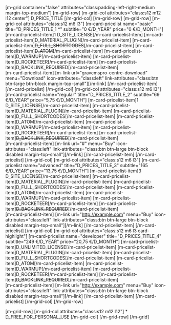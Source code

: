 [m-grid container="false" attributes="class:padding-left-right-medium margin-top-medium"]
  [m-grid-row]
    [m-grid-col attributes="class:s12 m12 l12 center"]
      D_PRICE_TITLE
    [/m-grid-col]
  [/m-grid-row]
  [m-grid-row]
    [m-grid-col attributes="class:s12 m6 l3"]
      [m-card-pricelist name="basic" title="D_PRICES_TITLE_1 *" subtitle="0 €/D_YEAR" price="0 €/D_MONTH"]
        [m-card-pricelist-item]1 D_SITE_LICENSE[/m-card-pricelist-item]
        [m-card-pricelist-item]D_MATERIAL_PLUGIN[/m-card-pricelist-item]
        [m-card-pricelist-item]~~D_FULL_SHORTCODES~~[/m-card-pricelist-item]
        [m-card-pricelist-item]~~D_ATOM~~[/m-card-pricelist-item]
        [m-card-pricelist-item]D_WARMUP[/m-card-pricelist-item]
        [m-card-pricelist-item]D_ROCKETEER[/m-card-pricelist-item]
        [m-card-pricelist-item]D_BACKLINK_REQUIRED[/m-card-pricelist-item]        
        [m-card-pricelist-item]
          [m-link url="gravcmspro-centre-download" menu="Download" icon-attributes="class:left" link-attributes="class:btn btn-large btn-block margin-top-small"][/m-link]
        [/m-card-pricelist-item]
      [/m-card-pricelist]
    [/m-grid-col]
    [m-grid-col attributes="class:s12 m6 l3"]
      [m-card-pricelist name="regular" title="D_PRICES_TITLE_2" subtitle="69 €/D_YEAR" price="5,75 €/D_MONTH"]
        [m-card-pricelist-item]1 D_SITE_LICENSE[/m-card-pricelist-item]
        [m-card-pricelist-item]D_MATERIAL_PLUGIN[/m-card-pricelist-item]
        [m-card-pricelist-item]D_FULL_SHORTCODES[/m-card-pricelist-item]
        [m-card-pricelist-item]D_ATOM[/m-card-pricelist-item]
        [m-card-pricelist-item]D_WARMUP[/m-card-pricelist-item]
        [m-card-pricelist-item]D_ROCKETEER[/m-card-pricelist-item]
        [m-card-pricelist-item]~~D_BACKLINK_REQUIRED~~[/m-card-pricelist-item]        
        [m-card-pricelist-item]
          [m-link url="#" menu="Buy" icon-attributes="class:left" link-attributes="class:btn btn-large btn-block disabled margin-top-small"][/m-link]
        [/m-card-pricelist-item]
      [/m-card-pricelist]
    [/m-grid-col]
    [m-grid-col attributes="class:s12 m6 l3"]
      [m-card-pricelist name="advanced" title="D_PRICES_TITLE_3" subtitle="165 €/D_YEAR" price="13,75 €/D_MONTH"]
        [m-card-pricelist-item]3 D_SITE_LICENSE[/m-card-pricelist-item]
        [m-card-pricelist-item]D_MATERIAL_PLUGIN[/m-card-pricelist-item]
        [m-card-pricelist-item]D_FULL_SHORTCODES[/m-card-pricelist-item]
        [m-card-pricelist-item]D_ATOM[/m-card-pricelist-item]
        [m-card-pricelist-item]D_WARMUP[/m-card-pricelist-item]
        [m-card-pricelist-item]D_ROCKETEER[/m-card-pricelist-item]
        [m-card-pricelist-item]~~D_BACKLINK_REQUIRED~~[/m-card-pricelist-item]       
        [m-card-pricelist-item]
          [m-link url="http://example.com" menu="Buy" icon-attributes="class:left" link-attributes="class:btn btn-large btn-block disabled margin-top-small"][/m-link]
        [/m-card-pricelist-item]
      [/m-card-pricelist]
    [/m-grid-col]
    [m-grid-col attributes="class:s12 m6 l3 card-highlight"]
      [m-card-pricelist name="developer" title="D_PRICES_TITLE_4" subtitle="249 €/D_YEAR" price="20,75 €/D_MONTH"]
        [m-card-pricelist-item]D_UNLIMITED_LICENSE[/m-card-pricelist-item]
        [m-card-pricelist-item]D_MATERIAL_PLUGIN[/m-card-pricelist-item]
        [m-card-pricelist-item]D_FULL_SHORTCODES[/m-card-pricelist-item]
        [m-card-pricelist-item]D_ATOM[/m-card-pricelist-item]
        [m-card-pricelist-item]D_WARMUP[/m-card-pricelist-item]
        [m-card-pricelist-item]D_ROCKETEER[/m-card-pricelist-item]
        [m-card-pricelist-item]~~D_BACKLINK_REQUIRED~~[/m-card-pricelist-item]       
        [m-card-pricelist-item]
          [m-link url="http://example.com" menu="Buy" icon-attributes="class:left" link-attributes="class:btn btn-large btn-block disabled margin-top-small"][/m-link]
        [/m-card-pricelist-item]
      [/m-card-pricelist]
    [/m-grid-col]
  [/m-grid-row]

  [m-grid-row]
    [m-grid-col attributes="class:s12 m12 l12"]
      \* D_FREE_FOR_PERSONAL_USE
    [/m-grid-col]
  [/m-grid-row]
[/m-grid]
